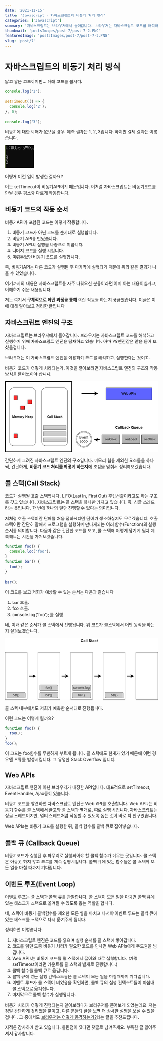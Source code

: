 ```yaml
---
date: '2021-11-15'
title: 'Javascript - 자바스크립트의 비동기 처리 방식'
categories: ['Javascript']
summary: '자바스크립트는 브라우저에서 돌아갑니다. 브라우저는 자바스크립트 코드를 해석하고 실행하기 위해 자바스크립트 엔진을 탑재하고 있습니다. 아마 V8엔진같은 말을 들어 보셨을겁니다.'
thumbnail: 'postsImages/post-7/post-7-2.PNG'
featuredImage: 'postsImages/post-7/post-7-2.PNG'
slug: 'post/7'
---
```


# 자바스크립트의 비동기 처리 방식

닳고 닳은 코드이지만... 아래 코드를 봅시다.

```javascript
console.log('1');

setTimeout(() => {
  console.log('2');
}, 0);

console.log('3');
```

비동기에 대한 이해가 없으실 경우, 예측 결과는 1, 2, 3입니다. 하지만 실제 결과는 이렇습니다.

![결과](postsImages/post-7/post-7-1.PNG)

어떻게 이런 일이 발생한 걸까요?

이는 setTimeout이 비동기API이기 때문입니다.
이처럼 자바스크립트는 비동기코드를 만날 경우 평소와 다르게 작동합니다.

## 비동기 코드의 작동 순서

비동기API가 포함된 코드는 이렇게 작동합니다.

1. 비동기 코드가 아닌 코드를 순서대로 실행합니다.
2. 비동기 API를 만났습니다.
3. 비동기 API의 실행을 나중으로 미룹니다.
4. 나머지 코드를 실행 시킵니다.
5. 미뤄두었던 비동기 코드를 실행합니다.

즉, 비동기API는 다른 코드가 실행된 후 마지막에 실행되기 때문에 위와 같은 결과가 나올 수 있었습니다.

여기까지의 내용은 자바스크립트를 자주 다뤄오신 분들이라면 이미 아는 내용이실거고, 이해하기 쉬운 내용입니다.

저는 여기서 **구체적으로 어떤 과정을 통해** 이런 작동을 하는지 궁금했습니다. 이글은 이에 대해 알아보고 정리한 글입니다.

## 자바스크립트 엔진의 구조

자바스크립트는 브라우저에서 돌아갑니다. 브라우저는 자바스크립트 코드를 해석하고 실행하기 위해 자바스크립트 엔진을 탑재하고 있습니다. 아마 V8엔진같은 말을 들어 보셨을겁니다.

브라우저는 이 자바스크립트 엔진을 이용하여 코드를 해석하고, 실행한다는 것이죠.

비동기 코드가 어떻게 처리되는가. 이것을 알아보려면 자바스크립트 엔진의 구조와 작동 방식을 뜯어보아야 합니다.

![자바스크립트엔진구조](postsImages/post-7/post-7-2.PNG)

간단하게 그려진 자바스크립트 엔진의 구조입니다.
메모리 힙을 제외한 요소들을 하나씩, 간단하게, **비동기 코드 처리를 어떻게 하는지**에 초점을 맞춰서 정리해보겠습니다.

## 콜 스택(Call Stack)

코드가 실행될 호출 스택입니다. LIFO(Last In, First Out) 후입선출이라고도 하는 구조를 갖고 있습니다.
자바스크립트는 콜 스택을 하나만 가지고 있습니다. 즉, 싱글 스레드라는 뜻입니다. 한 번에 하나의 일만 진행할 수 있다는 의미입니다.

저처럼 호출 스택이란 단어를 처음 접하셨다면 단어가 생소하실지도 모르겠습니다. 호출 스택이란 간단히 말해서 프로그램을 실행하며 만나게되는 여러 함수(Function)의 실행 순서를 의미합니다. 다음과 같은 간단한 코드를 보고, 콜 스택에 어떻게 담기게 될지 예측해보는 시간을 가져보겠습니다.

```javascript
function foo() {
  console.log('foo');
}
function bar() {
  foo();
}

bar();
```

이 코드를 보고 저희가 예상할 수 있는 순서는 다음과 같습니다.

1. bar 호출.
2. foo 호출.
3. console.log('foo'); 를 실행

네, 이와 같은 순서가 콜 스택에서 진행됩니다.
위 코드가 콜스택에서 어떤 동작을 하는지 살펴보겠습니다.

![콜스택순서](postsImages/post-7/post-7-3.PNG)

콜 스택 내부에서도 저희가 예측한 순서대로 진행됩니다.

이런 코드는 어떻게 될까요?

```javascript
function foo() {
  foo();
}
foo();
```

이 코드는 foo함수를 무한하게 부르게 됩니다. 콜 스택에도 한계가 있기 때문에 이런 경우엔 오류를 발생시킵니다. 그 유명한 Stack Overflow 입니다.

## Web APIs

자바스크립트 엔진이 아닌 브라우저가 내장한 API입니다. 대표적으로 setTimeout, Event Handler, Ajax등이 있습니다.

비동기 코드를 발견하면 자바스크립트 엔진은 Web API를 호출합니다. Web APIs는 비동기 함수를 콜 스택에서 끌고와 콜 스택과 별개로, 따로 실행 시킵니다. 자바스크립트는 싱글 스레드이지만, 멀티 스레드처럼 작동할 수 있도록 돕는 것이 바로 이 친구였습니다.

Web APIs는 비동기 코드를 실행한 뒤, 콜백 함수를 콜백 큐로 집어넣습니다.

## 콜백 큐 (Callback Queue)

비동기코드가 실행된 후 마무리로 실행되어야 할 콜백 함수가 머무는 곳입니다. 콜 스택은 아랑곳 하지 않고 코드를 계속 실행시킵니다. 콜백 큐에 있는 함수들은 콜 스택이 모든 일을 마칠 때까지 기다립니다.

## 이벤트 루프(Event Loop)

이벤트 루프는 콜 스택과 콜백 큐를 관찰합니다. 콜 스택이 모든 일을 마치면 콜백 큐에 있는 태스크가 스택으로 옮겨질 수 있도록 돕는 역할을 합니다.

네, 스택이 비동기 콜백함수를 제외한 모든 일을 마치고 나서야 이벤트 루프는 콜백 큐에 있는 태스크를 스택으로 다시 옮겨주게 됩니다.

정리하면 이렇습니다.

1. 자바스크립트 엔진은 코드를 읽으며 실행 순서를 콜 스택에 쌓아갑니다.
2. 코드를 읽던 도중 비동기 처리가 필요한 코드를 만나면 Web APIs에게 주도권을 넘깁니다.
3. Web APIs는 비동기 코드를 콜 스택에서 끌어와 따로 실행합니다. (가령 setTimeout이라면 카운트를 콜 스택과 별개로 진행합니다.)
4. 콜백 함수를 콜백 큐로 옮깁니다.
5. 콜백 큐에 있는 실행 컨텍스트들은 콜 스택이 모든 일을 마칠때까지 기다립니다.
6. 이벤트 루프가 콜 스택이 비었음을 확인하면, 콜백 큐의 실행 컨텍스트들이 마침내 콜 스택으로 옮겨집니다.
7. 마지막으로 콜백 함수가 실행됩니다.

비동기 처리가 어떻게 진행되는지 알아보려다가 브라우저를 뜯어보게 되었는데요.
저는 정말 간단하게 정리했을 뿐이고, 다른 분들의 글을 보면 더 상세한 설명을 보실 수 있을겁니다. 그 중에서도 [브라우저는 어떻게 동작하는가?](https://d2.naver.com/helloworld/59361)라는 글을 추천드립니다.

지적은 감사하게 받고 있습니다. 틀린점이 있다면 댓글로 남겨주세요.
부족한 글 읽어주셔서 감사합니다.
